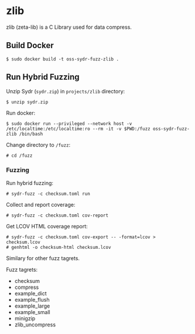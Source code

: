 # zlib

zlib (zeta-lib) is a C Library used for data compress.

## Build Docker

    $ sudo docker build -t oss-sydr-fuzz-zlib .

## Run Hybrid Fuzzing

Unzip Sydr (`sydr.zip`) in `projects/zlib` directory:

    $ unzip sydr.zip

Run docker:

    $ sudo docker run --privileged --network host -v /etc/localtime:/etc/localtime:ro --rm -it -v $PWD:/fuzz oss-sydr-fuzz-zlib /bin/bash

Change directory to `/fuzz`:

    # cd /fuzz

### Fuzzing

Run hybrid fuzzing:

    # sydr-fuzz -c checksum.toml run

Collect and report coverage:

    # sydr-fuzz -c checksum.toml cov-report

Get LCOV HTML coverage report:

    # sydr-fuzz -c checksum.toml cov-export -- -format=lcov > checksum.lcov
    # genhtml -o checksum-html checksum.lcov

Similary for other fuzz tagrets.

Fuzz tagrets:

  * checksum
  * compress
  * example_dict
  * example_flush
  * example_large
  * example_small
  * minigzip
  * zlib_uncompress

